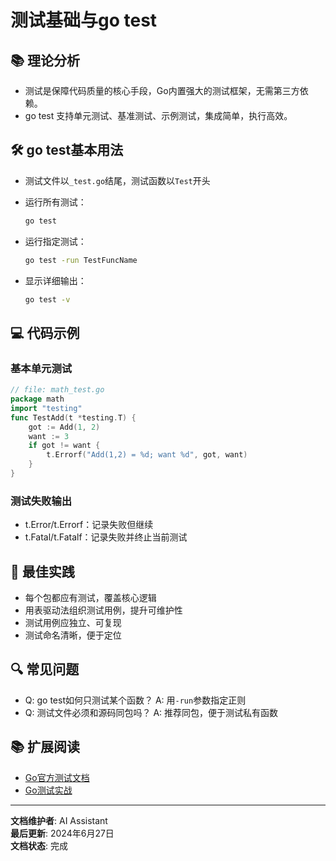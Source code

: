 # 测试基础与go test

## 📚 **理论分析**

- 测试是保障代码质量的核心手段，Go内置强大的测试框架，无需第三方依赖。
- go test 支持单元测试、基准测试、示例测试，集成简单，执行高效。

## 🛠️ **go test基本用法**

- 测试文件以`_test.go`结尾，测试函数以`Test`开头
- 运行所有测试：

  ```bash
  go test
  ```

- 运行指定测试：

  ```bash
  go test -run TestFuncName
  ```

- 显示详细输出：

  ```bash
  go test -v
  ```

## 💻 **代码示例**

### **基本单元测试**

```go
// file: math_test.go
package math
import "testing"
func TestAdd(t *testing.T) {
    got := Add(1, 2)
    want := 3
    if got != want {
        t.Errorf("Add(1,2) = %d; want %d", got, want)
    }
}
```

### **测试失败输出**

- t.Error/t.Errorf：记录失败但继续
- t.Fatal/t.Fatalf：记录失败并终止当前测试

## 🎯 **最佳实践**

- 每个包都应有测试，覆盖核心逻辑
- 用表驱动法组织测试用例，提升可维护性
- 测试用例应独立、可复现
- 测试命名清晰，便于定位

## 🔍 **常见问题**

- Q: go test如何只测试某个函数？
  A: 用`-run`参数指定正则
- Q: 测试文件必须和源码同包吗？
  A: 推荐同包，便于测试私有函数

## 📚 **扩展阅读**

- [Go官方测试文档](https://golang.org/pkg/testing/)
- [Go测试实战](https://geektutu.com/post/hpg-golang-unit-test.html)

---

**文档维护者**: AI Assistant  
**最后更新**: 2024年6月27日  
**文档状态**: 完成
